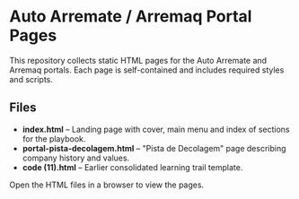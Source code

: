 # Auto Arremate / Arremaq Portal Pages

This repository collects static HTML pages for the Auto Arremate and Arremaq portals. Each page is self-contained and includes required styles and scripts.

## Files

- **index.html** – Landing page with cover, main menu and index of sections for the playbook.
- **portal-pista-decolagem.html** – "Pista de Decolagem" page describing company history and values.
- **code (11).html** – Earlier consolidated learning trail template.

Open the HTML files in a browser to view the pages.
